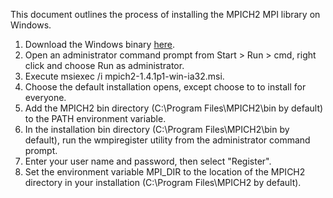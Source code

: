 This document outlines the process of installing the MPICH2 MPI library on Windows.

1. Download the Windows binary [here](http://www.mcs.anl.gov/research/projects/mpich2staging/goodell/downloads/tarballs/1.4.1p1/mpich2-1.4.1p1-win-ia32.msi).
2. Open an administrator command prompt from Start > Run > cmd, right click and choose Run as administrator.
3. Execute msiexec /i mpich2-1.4.1p1-win-ia32.msi.
4. Choose the default installation opens, except choose to to install for everyone.
5. Add the MPICH2 bin directory (C:\Program Files\MPICH2\bin by default) to the PATH environment variable.
5. In the installation bin directory (C:\Program Files\MPICH2\bin by default), run the wmpiregister utility from the administrator command prompt.
6. Enter your user name and password, then select "Register".
7. Set the environment variable MPI_DIR to the location of the MPICH2 directory in your installation (C:\Program Files\MPICH2 by default).
